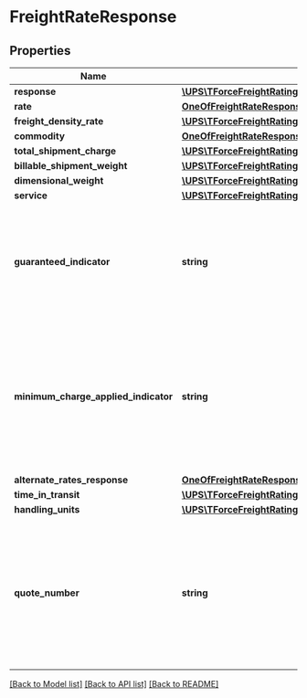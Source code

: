 # FreightRateResponse

## Properties
Name | Type | Description | Notes
------------ | ------------- | ------------- | -------------
**response** | [**\UPS\TForceFreightRating\TForceFreightRating\FreightRateResponseResponse**](FreightRateResponseResponse.md) |  | 
**rate** | [**OneOfFreightRateResponseRate**](OneOfFreightRateResponseRate.md) |  | [optional] 
**freight_density_rate** | [**\UPS\TForceFreightRating\TForceFreightRating\FreightRateResponseFreightDensityRate**](FreightRateResponseFreightDensityRate.md) |  | [optional] 
**commodity** | [**OneOfFreightRateResponseCommodity**](OneOfFreightRateResponseCommodity.md) |  | 
**total_shipment_charge** | [**\UPS\TForceFreightRating\TForceFreightRating\FreightRateResponseTotalShipmentCharge**](FreightRateResponseTotalShipmentCharge.md) |  | [optional] 
**billable_shipment_weight** | [**\UPS\TForceFreightRating\TForceFreightRating\FreightRateResponseBillableShipmentWeight**](FreightRateResponseBillableShipmentWeight.md) |  | [optional] 
**dimensional_weight** | [**\UPS\TForceFreightRating\TForceFreightRating\FreightRateResponseDimensionalWeight**](FreightRateResponseDimensionalWeight.md) |  | [optional] 
**service** | [**\UPS\TForceFreightRating\TForceFreightRating\FreightRateResponseService**](FreightRateResponseService.md) |  | [optional] 
**guaranteed_indicator** | **string** | This is an empty tag. The presence of the indicator indicates the rate returned is guaranteed. | [optional] 
**minimum_charge_applied_indicator** | **string** | This is an empty tag. The presence of the tag indicates the rate returned has a minimum charge applied to it. | [optional] 
**alternate_rates_response** | [**OneOfFreightRateResponseAlternateRatesResponse**](OneOfFreightRateResponseAlternateRatesResponse.md) |  | [optional] 
**time_in_transit** | [**\UPS\TForceFreightRating\TForceFreightRating\FreightRateResponseTimeInTransit**](FreightRateResponseTimeInTransit.md) |  | [optional] 
**handling_units** | [**\UPS\TForceFreightRating\TForceFreightRating\FreightRateResponseHandlingUnits**](FreightRateResponseHandlingUnits.md) |  | [optional] 
**quote_number** | **string** | The Quote Number returned in the response associated to the specific LTL Freight Rate returned in the response. | [optional] 

[[Back to Model list]](../../README.md#documentation-for-models) [[Back to API list]](../../README.md#documentation-for-api-endpoints) [[Back to README]](../../README.md)

